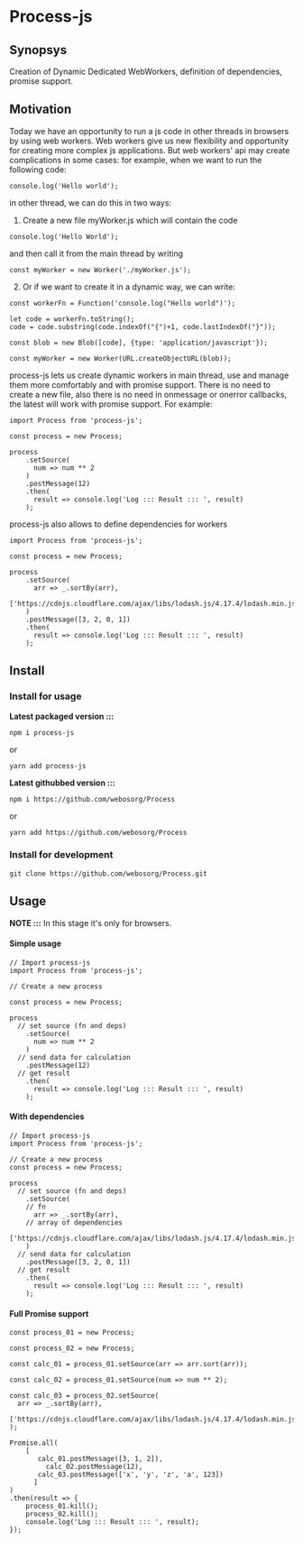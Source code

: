 # Process-js

## Synopsys

Creation of Dynamic Dedicated WebWorkers, definition of dependencies, promise support.

## Motivation

Today we have an opportunity to run a js code in other threads in browsers by using web workers. Web workers give us new flexibility and opportunity for creating more complex js applications. But web workers' api may create complications in some cases: for example, when we want to run the following code:

```
console.log('Hello world');
```

in other thread, we can do this in two ways:

1) Create a new file myWorker.js which will contain the code

```
console.log('Hello World');
```

and then call it from the main thread by writing

```
const myWorker = new Worker('./myWorker.js');
```

2) Or if we want to create it in a dynamic way, we can write:

```
const workerFn = Function('console.log("Hello world")');

let code = workerFn.toString();
code = code.substring(code.indexOf("{")+1, code.lastIndexOf("}"));

const blob = new Blob([code], {type: 'application/javascript'});

const myWorker = new Worker(URL.createObjectURL(blob));
```

process-js lets us create dynamic workers in main thread, use and manage them more comfortably and with promise support.
There is no need to create a new file, also there is no need in onmessage or onerror callbacks, the latest will work with promise support. For example:

```
import Process from 'process-js';

const process = new Process;

process
	.setSource(
	  num => num ** 2
	)
	.postMessage(12)
	.then(
	  result => console.log('Log ::: Result ::: ', result)
	);
```

process-js also allows to define dependencies for workers

```
import Process from 'process-js';

const process = new Process;

process
	.setSource(
	  arr => _.sortBy(arr),
    ['https://cdnjs.cloudflare.com/ajax/libs/lodash.js/4.17.4/lodash.min.js']
	)
	.postMessage([3, 2, 0, 1])
	.then(
	  result => console.log('Log ::: Result ::: ', result)
	);
```

## Install

### Install for usage

**Latest packaged version :::**

```
npm i process-js
```
 
or
 
```
yarn add process-js
```

**Latest githubbed version :::**

```
npm i https://github.com/webosorg/Process
```
 
or
 
```
yarn add https://github.com/webosorg/Process
```

### Install for development

```
git clone https://github.com/webosorg/Process.git
```

## Usage

**NOTE :::** In this stage it's only for browsers.

#### Simple usage

```
// Import process-js
import Process from 'process-js';

// Create a new process

const process = new Process;

process
  // set source (fn and deps)
	.setSource(
	  num => num ** 2
	)
  // send data for calculation
	.postMessage(12)
  // get result
	.then(
	  result => console.log('Log ::: Result ::: ', result)
	);

```

#### With dependencies

```
// Import process-js
import Process from 'process-js';

// Create a new process
const process = new Process;

process
  // set source (fn and deps)
	.setSource(
    // fn
	  arr => _.sortBy(arr),
    // array of dependencies
    ['https://cdnjs.cloudflare.com/ajax/libs/lodash.js/4.17.4/lodash.min.js']
	)
  // send data for calculation
	.postMessage([3, 2, 0, 1])
  // get result
	.then(
	  result => console.log('Log ::: Result ::: ', result)
	);
```

#### Full Promise support

```
const process_01 = new Process;

const process_02 = new Process;

const calc_01 = process_01.setSource(arr => arr.sort(arr));

const calc_02 = process_01.setSource(num => num ** 2);

const calc_03 = process_02.setSource(
  arr => _.sortBy(arr),
  ['https://cdnjs.cloudflare.com/ajax/libs/lodash.js/4.17.4/lodash.min.js']
);

Promise.all(
    [
       calc_01.postMessage([3, 1, 2]),
	     calc_02.postMessage(12),
       calc_03.postMessage(['x', 'y', 'z', 'a', 123])
	  ]
)
.then(result => {
    process_01.kill();
    process_02.kill();
    console.log('Log ::: Result ::: ', result);
});
```
